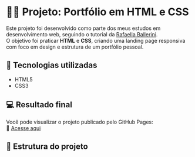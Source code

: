 # 🧑‍💻 Projeto: Portfólio em HTML e CSS

Este projeto foi desenvolvido como parte dos meus estudos em desenvolvimento web, seguindo o tutorial da [Rafaella Ballerini](https://www.youtube.com/c/rafaellaballerini).  
O objetivo foi praticar **HTML** e **CSS**, criando uma landing page responsiva com foco em design e estrutura de um portfólio pessoal.

## 🚀 Tecnologias utilizadas

- HTML5
- CSS3

## 💻 Resultado final

Você pode visualizar o projeto publicado pelo GitHub Pages:  
🔗 [Acesse aqui](https://seu-usuario.github.io/nome-do-repositorio)

## 📁 Estrutura do projeto

